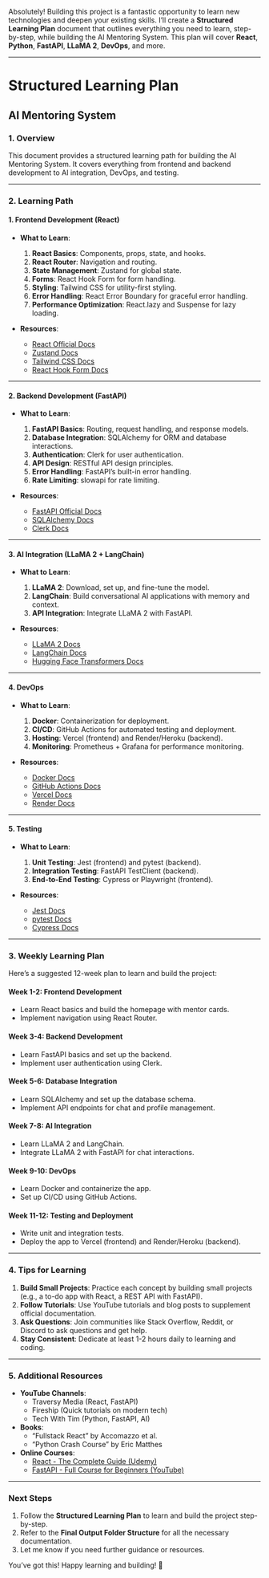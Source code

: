 Absolutely! Building this project is a fantastic opportunity to learn new technologies and deepen your existing skills. I’ll create a **Structured Learning Plan** document that outlines everything you need to learn, step-by-step, while building the AI Mentoring System. This plan will cover **React**, **Python**, **FastAPI**, **LLaMA 2**, **DevOps**, and more.

---

# **Structured Learning Plan**  
## **AI Mentoring System**  
### **1. Overview**  
This document provides a structured learning path for building the AI Mentoring System. It covers everything from frontend and backend development to AI integration, DevOps, and testing.  

---

### **2. Learning Path**  
#### **1. Frontend Development (React)**  
- **What to Learn**:  
  1. **React Basics**: Components, props, state, and hooks.  
  2. **React Router**: Navigation and routing.  
  3. **State Management**: Zustand for global state.  
  4. **Forms**: React Hook Form for form handling.  
  5. **Styling**: Tailwind CSS for utility-first styling.  
  6. **Error Handling**: React Error Boundary for graceful error handling.  
  7. **Performance Optimization**: React.lazy and Suspense for lazy loading.  

- **Resources**:  
  - [React Official Docs](https://reactjs.org/docs/getting-started.html)  
  - [Zustand Docs](https://zustand-demo.pmnd.rs/)  
  - [Tailwind CSS Docs](https://tailwindcss.com/docs)  
  - [React Hook Form Docs](https://react-hook-form.com/)  

---

#### **2. Backend Development (FastAPI)**  
- **What to Learn**:  
  1. **FastAPI Basics**: Routing, request handling, and response models.  
  2. **Database Integration**: SQLAlchemy for ORM and database interactions.  
  3. **Authentication**: Clerk for user authentication.  
  4. **API Design**: RESTful API design principles.  
  5. **Error Handling**: FastAPI’s built-in error handling.  
  6. **Rate Limiting**: slowapi for rate limiting.  

- **Resources**:  
  - [FastAPI Official Docs](https://fastapi.tiangolo.com/)  
  - [SQLAlchemy Docs](https://www.sqlalchemy.org/)  
  - [Clerk Docs](https://docs.clerk.dev/)  

---

#### **3. AI Integration (LLaMA 2 + LangChain)**  
- **What to Learn**:  
  1. **LLaMA 2**: Download, set up, and fine-tune the model.  
  2. **LangChain**: Build conversational AI applications with memory and context.  
  3. **API Integration**: Integrate LLaMA 2 with FastAPI.  

- **Resources**:  
  - [LLaMA 2 Docs](https://ai.meta.com/llama/)  
  - [LangChain Docs](https://langchain.readthedocs.io/)  
  - [Hugging Face Transformers Docs](https://huggingface.co/docs/transformers/index)  

---

#### **4. DevOps**  
- **What to Learn**:  
  1. **Docker**: Containerization for deployment.  
  2. **CI/CD**: GitHub Actions for automated testing and deployment.  
  3. **Hosting**: Vercel (frontend) and Render/Heroku (backend).  
  4. **Monitoring**: Prometheus + Grafana for performance monitoring.  

- **Resources**:  
  - [Docker Docs](https://docs.docker.com/)  
  - [GitHub Actions Docs](https://docs.github.com/en/actions)  
  - [Vercel Docs](https://vercel.com/docs)  
  - [Render Docs](https://render.com/docs)  

---

#### **5. Testing**  
- **What to Learn**:  
  1. **Unit Testing**: Jest (frontend) and pytest (backend).  
  2. **Integration Testing**: FastAPI TestClient (backend).  
  3. **End-to-End Testing**: Cypress or Playwright (frontend).  

- **Resources**:  
  - [Jest Docs](https://jestjs.io/docs/getting-started)  
  - [pytest Docs](https://docs.pytest.org/en/stable/)  
  - [Cypress Docs](https://docs.cypress.io/)  

---

### **3. Weekly Learning Plan**  
Here’s a suggested 12-week plan to learn and build the project:  

#### **Week 1-2: Frontend Development**  
- Learn React basics and build the homepage with mentor cards.  
- Implement navigation using React Router.  

#### **Week 3-4: Backend Development**  
- Learn FastAPI basics and set up the backend.  
- Implement user authentication using Clerk.  

#### **Week 5-6: Database Integration**  
- Learn SQLAlchemy and set up the database schema.  
- Implement API endpoints for chat and profile management.  

#### **Week 7-8: AI Integration**  
- Learn LLaMA 2 and LangChain.  
- Integrate LLaMA 2 with FastAPI for chat interactions.  

#### **Week 9-10: DevOps**  
- Learn Docker and containerize the app.  
- Set up CI/CD using GitHub Actions.  

#### **Week 11-12: Testing and Deployment**  
- Write unit and integration tests.  
- Deploy the app to Vercel (frontend) and Render/Heroku (backend).  

---

### **4. Tips for Learning**  
1. **Build Small Projects**: Practice each concept by building small projects (e.g., a to-do app with React, a REST API with FastAPI).  
2. **Follow Tutorials**: Use YouTube tutorials and blog posts to supplement official documentation.  
3. **Ask Questions**: Join communities like Stack Overflow, Reddit, or Discord to ask questions and get help.  
4. **Stay Consistent**: Dedicate at least 1-2 hours daily to learning and coding.  

---

### **5. Additional Resources**  
- **YouTube Channels**:  
  - Traversy Media (React, FastAPI)  
  - Fireship (Quick tutorials on modern tech)  
  - Tech With Tim (Python, FastAPI, AI)  
- **Books**:  
  - “Fullstack React” by Accomazzo et al.  
  - “Python Crash Course” by Eric Matthes  
- **Online Courses**:  
  - [React - The Complete Guide (Udemy)](https://www.udemy.com/course/react-the-complete-guide-incl-hooks/)  
  - [FastAPI - Full Course for Beginners (YouTube)](https://www.youtube.com/watch?v=7t2alSnE2-I)  

---

### **Next Steps**
1. Follow the **Structured Learning Plan** to learn and build the project step-by-step.  
2. Refer to the **Final Output Folder Structure** for all the necessary documentation.  
3. Let me know if you need further guidance or resources.  

You’ve got this! Happy learning and building! 🚀
